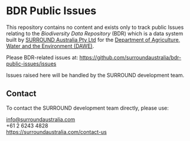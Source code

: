 # BDR Public Issues

This repository contains no content and exists only to track public Issues relating to the _Biodiversity Data Repository_ (BDR) which is a data system built by [SURROUND Australia Pty Ltd](https://surroundaustralia.com/) for the [Department of Agriculture, Water and the Environment (DAWE)](https://www.awe.gov.au/).

Please BDR-related issues at: https://github.com/surroundaustralia/bdr-public-issues/issues

Issues raised here will be handled by the SURROUND development team.

## Contact

To contact the SURROUND development team directly, please use:

<info@surroundaustralia.com>  
+61 2 6243 4828  
<https://surroundaustralia.com/contact-us>  
